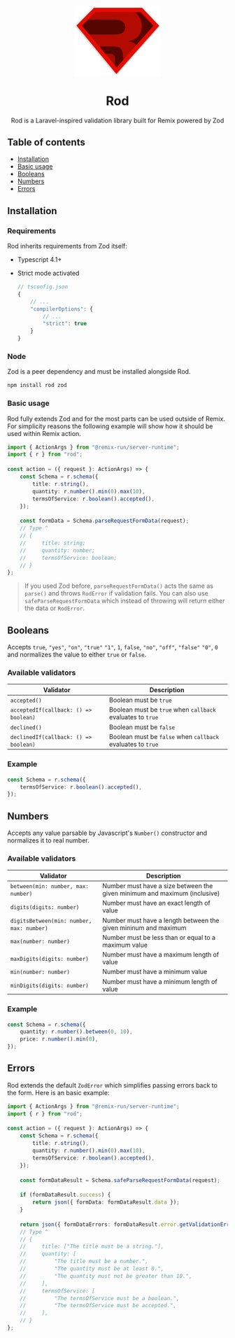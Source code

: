 <p align="center">
  <img src="static/logo.png" width="200px" align="center" alt="Rod logo" />
  <h1 align="center">Rod</h1>
  <p align="center">
    Rod is a Laravel-inspired validation library built for Remix powered by Zod
  </p>
</p>

## Table of contents

-   [Installation](#installation)
-   [Basic usage](#basic-usage)
-   [Booleans](#booleans)
-   [Numbers](#numbers)
-   [Errors](#errors)

## Installation

### Requirements

Rod inherits requirements from Zod itself:

-   Typescript 4.1+

-   Strict mode activated

    ```ts
    // tsconfig.json
    {
    	// ...
    	"compilerOptions": {
    		// ...
    		"strict": true
    	}
    }
    ```

### Node

Zod is a peer dependency and must be installed alongside Rod.

```bash
npm install rod zod
```

### Basic usage

Rod fully extends Zod and for the most parts can be used outside of Remix. For simplicity reasons the following example will show how it should be used within Remix action.

```ts
import { ActionArgs } from "@remix-run/server-runtime";
import { r } from "rod";

const action = ({ request }: ActionArgs) => {
	const Schema = r.schema({
		title: r.string(),
		quantity: r.number().min(0).max(10),
		termsOfService: r.boolean().accepted(),
	});

	const formData = Schema.parseRequestFormData(request);
	// Type ^
	// {
	//     title: string;
	//     quantity: number;
	//     termsOfService: boolean;
	// }
};
```

> If you used Zod before, `parseRequestFormData()` acts the same as `parse()` and throws `RodError` if validation fails. You can also use `safeParseRequestFormData` which instead of throwing will return either the data or `RodError`.

## Booleans

Accepts `true`, `"yes"`, `"on"`, `"true"` `"1"`, `1`, `false`, `"no"`, `"off"`, `"false"` `"0"`, `0` and normalizes the value to either `true` or `false`.

### Available validators

| Validator                             | Description                                                 |
| ------------------------------------- | ----------------------------------------------------------- |
| `accepted()`                          | Boolean must be `true`                                      |
| `acceptedIf(callback: () => boolean)` | Boolean must be `true` when `callback` evaluates to `true`  |
| `declined()`                          | Boolean must be `false`                                     |
| `declinedIf(callback: () => boolean)` | Boolean must be `false` when `callback` evaluates to `true` |

### Example

```ts
const Schema = r.schema({
	termsOfService: r.boolean().accepted(),
});
```

## Numbers

Accepts any value parsable by Javascript's `Number()` constructor and normalizes it to real number.

### Available validators

| Validator                                 | Description                                                               |
| ----------------------------------------- | ------------------------------------------------------------------------- |
| `between(min: number, max: number)`       | Number must have a size between the given minimum and maximum (inclusive) |
| `digits(digits: number)`                  | Number must have an exact length of value                                 |
| `digitsBetween(min: number, max: number)` | Number must have a length between the given mininum and maximum           |
| `max(number: number)`                     | Number must be less than or equal to a maximum value                      |
| `maxDigits(digits: number)`               | Number must have a maximum length of value                                |
| `min(number: number)`                     | Number must have a minimum value                                          |
| `minDigits(digits: number)`               | Number must have a minimum length of value                                |

### Example

```ts
const Schema = r.schema({
	quantity: r.number().between(0, 10),
	price: r.number().min(0),
});
```

## Errors

Rod extends the default `ZodError` which simplifies passing errors back to the form. Here is an basic example:

```ts
import { ActionArgs } from "@remix-run/server-runtime";
import { r } from "rod";

const action = ({ request }: ActionArgs) => {
	const Schema = r.schema({
		title: r.string(),
		quantity: r.number().min(0).max(10),
		termsOfService: r.boolean().accepted(),
	});

	const formDataResult = Schema.safeParseRequestFormData(request);

	if (formDataResult.success) {
		return json({ formData: formDataResult.data });
	}

	return json({ formDataErrors: formDataResult.error.getValidationErrors() });
	// Type ^
	// {
	//     title: ["The title must be a string."],
	//     quantity: [
	//         "The title must be a number.",
	//         "The quantity must be at least 0.",
	//         "The quantity must not be greater than 10.",
	//     ],
	//     termsOfService: [
	//         "The termsOfService must be a boolean.",
	//         "The termsOfService must be accepted.",
	//     ],
	// }
};
```
